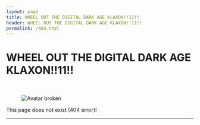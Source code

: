 ```yaml
---
layout: page
title: WHEEL OUT THE DIGITAL DARK AGE KLAXON!!11!!
header: WHEEL OUT THE DIGITAL DARK AGE KLAXON!!11!!
permalink: /404.html
---
```


# WHEEL OUT THE DIGITAL DARK AGE KLAXON!!11!!

<br />
<figure class="image">
    <img src="{{ BASE_PATH }}/images/bgava-large-broken.png" alt="Avatar broken">
</figure>

This page does not exist (404 error)!
<hr>

<!-- 

Commented this out for now because script results in perpetual loop on URLS like:

https://www.bitsgalore.org/2020

BUT without the script links to pre-2016 style URLS with trailing slash will now give a 404. Examples: 

https://www.bitsgalore.org/2014/08/02/How-to-save-a-web-page-to-the-Internet-Archive/
https://www.bitsgalore.org/2014/11/13/Demise-Of-Dutch-Blogosphere/
https://www.bitsgalore.org/2014/12/28/Perdiep-Ramesar-Internet-Archive/
https://www.bitsgalore.org/2015/01/06/Dutch-newspaper-wipes-articles-Internet-Archive-rescue/

-->

<script>
  // on 2016-02-01 GitHub Pages upgraded to Jekyll3, which broke all blog posts with trailing slashes
  // and there are tons of links out there on the web to posts with a trailing slash, so can't ignore it
  var url = location.href;

  if(url.endsWith('How-to-save-a-web-page-to-the-Internet-Archive/') {
    window.location = url.substr(0, url.length - 1);
  }

</script>
